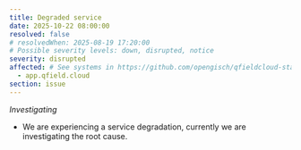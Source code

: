 ```yaml
---
title: Degraded service
date: 2025-10-22 08:00:00
resolved: false
# resolvedWhen: 2025-08-19 17:20:00
# Possible severity levels: down, disrupted, notice
severity: disrupted
affected: # See systems in https://github.com/opengisch/qfieldcloud-status/blob/master/config.yml
  - app.qfield.cloud
section: issue
---
```


*Investigating*
- We are experiencing a service degradation, currently we are investigating the root cause.
